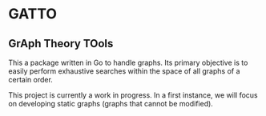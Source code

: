 # GATTO

## GrAph Theory TOols

This a package written in Go to handle graphs.   Its primary objective is to easily perform exhaustive searches within the space of all graphs of a certain order.

This project is currently a work in progress.   In a first instance, we will focus on developing static graphs (graphs that cannot be modified).
